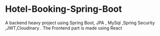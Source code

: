# Hotel-Booking-Spring-Boot
A backend heavy project using Spring Boot, JPA , MySql ,Spring Security ,JWT,Cloudinary  . The Frontend part is made using React

